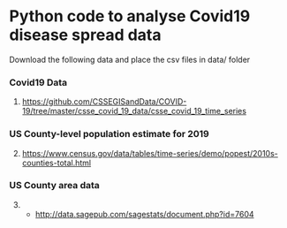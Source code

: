 # Python code to analyse Covid19 disease spread data

Download the following data and place the csv files in data/ folder

### Covid19 Data
1. https://github.com/CSSEGISandData/COVID-19/tree/master/csse_covid_19_data/csse_covid_19_time_series

### US County-level population estimate for 2019 ##
2. https://www.census.gov/data/tables/time-series/demo/popest/2010s-counties-total.html

### US County area data ##
3. - http://data.sagepub.com/sagestats/document.php?id=7604

